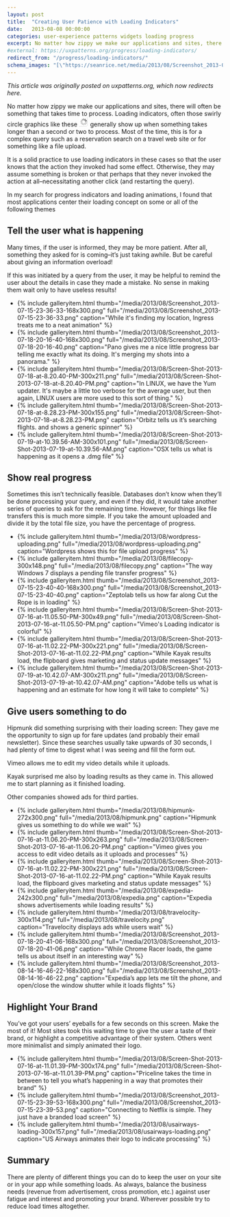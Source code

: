 ```yaml
---
layout: post
title:  "Creating User Patience with Loading Indicators"
date:   2013-08-08 00:00:00
categories: user-experience patterns widgets loading progress
excerpt: No matter how zippy we make our applications and sites, there will often be something that takes time to process. Loading indicators, often those swirly circle graphics like these , generally show up when something takes longer than a second or two to process.
#external: https://uxpatterns.org/progress/loading-indicators/
redirect_from: "/progress/loading-indicators/"
schema_images: "[\"https://seanrice.net/media/2013/08/Screenshot_2013-07-15-23-36-33-168x300.png\",\"https://www.seanrice.net/media/2013/08/wordpress-uploading.png\"]"
---
```


_This article was originally posted on uxpatterns.org, which now redirects here._
<!-- [uxpatterns.org](https://uxpatterns.org/progress/loading-indicators/)-->

No matter how zippy we make our applications and sites, there will often be something that takes time to process. Loading indicators, often those swirly circle graphics like these <img src="/media/2013/08/standard-spinner.png" alt="Standard loading spinner"> generally show up when something takes longer than a second or two to process. Most of the time, this is for a complex query such as a reservation search on a travel web site or for something like a file upload.

It is a solid practice to use loading indicators in these cases so that the user knows that the action they invoked had some effect. Otherwise, they may assume something is broken or that perhaps that they never invoked the action at all–necessitating another click (and restarting the query).

In my search for progress indicators and loading animations, I found that most applications center their loading concept on some or all of the following themes

## Tell the user what is happening

Many times, if the user is informed, they may be more patient. After all, something they asked for is coming–it’s just taking awhile. But be careful about giving an information overload!

If this was initiated by a query from the user, it may be helpful to remind the user about the details in case they made a mistake. No sense in making them wait only to have useless results!
<ul class="gallery">
  <li>{% include galleryitem.html thumb="/media/2013/08/Screenshot_2013-07-15-23-36-33-168x300.png" full="/media/2013/08/Screenshot_2013-07-15-23-36-33.png" caption="While it's finding my location, Ingress treats me to a neat animation" %}</li>
  <li>{% include galleryitem.html thumb="/media/2013/08/Screenshot_2013-07-18-20-16-40-168x300.png" full="/media/2013/08/Screenshot_2013-07-18-20-16-40.png" caption="Pano gives me a nice little progress bar telling me exactly what its doing. It's merging my shots into a panorama." %}</li>
  <li>{% include galleryitem.html thumb="/media/2013/08/Screen-Shot-2013-07-18-at-8.20.40-PM-300x211.png" full="/media/2013/08/Screen-Shot-2013-07-18-at-8.20.40-PM.png" caption="In LINUX, we have the Yum updater. It's maybe a little too verbose for the average user, but then again, LINUX users are more used to this sort of thing." %}</li>
  <li>{% include galleryitem.html thumb="/media/2013/08/Screen-Shot-2013-07-18-at-8.28.23-PM-300x155.png" full="/media/2013/08/Screen-Shot-2013-07-18-at-8.28.23-PM.png" caption="Orbitz tells us it’s searching flights. and shows a generic spinner" %}</li>
  <li>{% include galleryitem.html thumb="/media/2013/08/Screen-Shot-2013-07-19-at-10.39.56-AM-300x101.png" full="/media/2013/08/Screen-Shot-2013-07-19-at-10.39.56-AM.png" caption="OSX tells us what is happening as it opens a .dmg file" %}</li>
</ul>

## Show real progress

Sometimes this isn’t technically feasible. Databases don’t know when they’ll be done processing your query, and even if they did, it would take another series of queries to ask for the remaining time. However, for things like file transfers this is much more simple. If you take the amount uploaded and divide it by the total file size, you have the percentage of progress.

<ul class="gallery">
  <li>{% include galleryitem.html thumb="/media/2013/08/wordpress-uploading.png" full="/media/2013/08/wordpress-uploading.png" caption="Wordpress shows this for file upload progress" %}</li>
  <li>{% include galleryitem.html thumb="/media/2013/08/filecopy-300x148.png" full="/media/2013/08/filecopy.png" caption="The way Windows 7 displays a pending file transfer progress" %}</li>
  <li>{% include galleryitem.html thumb="/media/2013/08/Screenshot_2013-07-15-23-40-40-168x300.png" full="/media/2013/08/Screenshot_2013-07-15-23-40-40.png" caption="Zeptolab tells us how far along Cut the Rope is in loading" %}</li>
  <li>{% include galleryitem.html thumb="/media/2013/08/Screen-Shot-2013-07-16-at-11.05.50-PM-300x49.png" full="/media/2013/08/Screen-Shot-2013-07-16-at-11.05.50-PM.png" caption="Vimeo's Loading indicator is colorful" %}</li>
  <li>{% include galleryitem.html thumb="/media/2013/08/Screen-Shot-2013-07-16-at-11.02.22-PM-300x221.png" full="/media/2013/08/Screen-Shot-2013-07-16-at-11.02.22-PM.png" caption="While Kayak results load, the flipboard gives marketing and status update messages" %}</li>
  <li>{% include galleryitem.html thumb="/media/2013/08/Screen-Shot-2013-07-19-at-10.42.07-AM-300x211.png" full="/media/2013/08/Screen-Shot-2013-07-19-at-10.42.07-AM.png" caption="Adobe tells us what is happening and an estimate for how long it will take to complete" %}</li>
</ul>

## Give users something to do

Hipmunk did something surprising with their loading screen: They gave me the opportunity to sign up for fare updates (and probably their email newsletter). Since these searches usually take upwards of 30 seconds, I had plenty of time to digest what I was seeing and fill the form out.

Vimeo allows me to edit my video details while it uploads.

Kayak surprised me also by loading results as they came in. This allowed me to start planning as it finished loading.

Other companies showed ads for third parties.

<ul class="gallery">
  <li>{% include galleryitem.html thumb="/media/2013/08/hipmunk-272x300.png" full="/media/2013/08/hipmunk.png" caption="Hipmunk gives us something to do while we wait" %}</li>
  <li>{% include galleryitem.html thumb="/media/2013/08/Screen-Shot-2013-07-16-at-11.06.20-PM-300x263.png" full="/media/2013/08/Screen-Shot-2013-07-16-at-11.06.20-PM.png" caption="Vimeo gives you access to edit video details as it uploads and processes" %}</li>
  <li>{% include galleryitem.html thumb="/media/2013/08/Screen-Shot-2013-07-16-at-11.02.22-PM-300x221.png" full="/media/2013/08/Screen-Shot-2013-07-16-at-11.02.22-PM.png" caption="While Kayak results load, the flipboard gives marketing and status update messages" %}</li>
  <li>{% include galleryitem.html thumb="/media/2013/08/expedia-242x300.png" full="/media/2013/08/expedia.png" caption="Expedia shows advertisements while loading results" %}</li>
  <li>{% include galleryitem.html thumb="/media/2013/08/travelocity-300x114.png" full="/media/2013/08/travelocity.png" caption="Travelocity displays ads while users wait" %}</li>
  <li>{% include galleryitem.html thumb="/media/2013/08/Screenshot_2013-07-18-20-41-06-168x300.png" full="/media/2013/08/Screenshot_2013-07-18-20-41-06.png" caption="While Chrome Racer loads, the game tells us about itself in an interesting way" %}</li>
  <li>{% include galleryitem.html thumb="/media/2013/08/Screenshot_2013-08-14-16-46-22-168x300.png" full="/media/2013/08/Screenshot_2013-08-14-16-46-22.png" caption="Expedia’s app lets me tilt the phone, and open/close the window shutter while it loads flights" %}</li>
</ul>

## Highlight Your Brand

You’ve got your users’ eyeballs for a few seconds on this screen. Make the most of it! Most sites took this waiting time to give the user a taste of their brand, or highlight a competitive advantage of their system. Others went more minimalist and simply animated their logo.

<ul class="gallery" data-slick='{"infinite":false}'>
  <li>{% include galleryitem.html thumb="/media/2013/08/Screen-Shot-2013-07-16-at-11.01.39-PM-300x174.png" full="/media/2013/08/Screen-Shot-2013-07-16-at-11.01.39-PM.png" caption="Priceline takes the time in between to tell you what’s happening in a way that promotes their brand" %}</li>
  <li>{% include galleryitem.html thumb="/media/2013/08/Screenshot_2013-07-15-23-39-53-168x300.png" full="/media/2013/08/Screenshot_2013-07-15-23-39-53.png" caption="Connecting to Netflix is simple. They just have a branded load screen" %}</li>
  <li>{% include galleryitem.html thumb="/media/2013/08/usairways-loading-300x157.png" full="/media/2013/08/usairways-loading.png" caption="US Airways animates their logo to indicate processing" %}</li>
</ul>

## Summary

There are plenty of different things you can do to keep the user on your site or in your app while something loads. As always, balance the business needs (revenue from advertisement, cross promotion, etc.) against user fatigue and interest and promoting your brand. Wherever possible try to reduce load times altogether.
